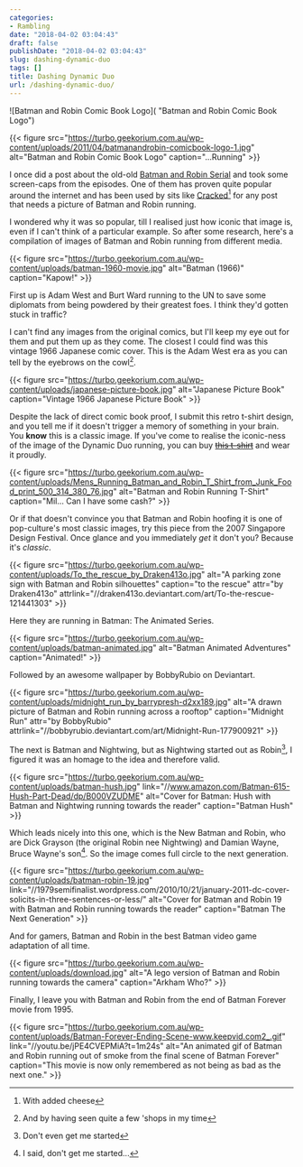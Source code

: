 ```yaml
---
categories:
- Rambling
date: "2018-04-02 03:04:43"
draft: false
publishDate: "2018-04-02 03:04:43"
slug: dashing-dynamic-duo
tags: []
title: Dashing Dynamic Duo
url: /dashing-dynamic-duo/
---
```


![Batman and Robin Comic Book Logo]( "Batman and Robin Comic Book Logo")

{{< figure src="https://turbo.geekorium.com.au/wp-content/uploads/2011/04/batmanandrobin-comicbook-logo-1.jpg" alt="Batman and Robin Comic Book Logo" caption="...Running" >}}

I once did a post about the old-old [Batman and Robin Serial](//the.geekorium.com.au/batman-as-youve-never-seen-him/) and took some screen-caps from the episodes. One of them has proven quite popular around the internet and has been used by sits like [Cracked](//www.cracked.com/article/18362_the-7-ballsiest-ways-anyone-ever-quit-their-job/)[^withcheese] for any post that needs a picture of Batman and Robin running.

I wondered why it was so popular, till I realised just how iconic that image is, even if I can't think of a particular example. So after some research, here's a compilation of images of Batman and Robin running from different media.

{{< figure src="https://turbo.geekorium.com.au/wp-content/uploads/batman-1960-movie.jpg" alt="Batman (1966)" caption="Kapow!" >}}

First up is Adam West and Burt Ward running to the UN to save some diplomats from being powdered by their greatest foes. I think they'd gotten stuck in traffic?

I can't find any images from the original comics, but I'll keep my eye out for them and put them up as they come. The closest I could find was this vintage 1966 Japanese comic cover. This is the Adam West era as you can tell by the eyebrows on the cowl[^shops].

{{< figure src="https://turbo.geekorium.com.au/wp-content/uploads/japanese-picture-book.jpg" alt="Japanese Picture Book" caption="Vintage 1966 Japanese Picture Book" >}}

Despite the lack of direct comic book proof, I submit this retro t-shirt design, and you tell me if it doesn't trigger a memory of something in your brain. You **know** this is a classic image. If you've come to realise the iconic-ness of the image of the Dynamic Duo running, you can buy [~~this t-shirt~~](//www.truffleshuffle.co.uk/store/mens-running-batman-robin-tshirt-from-junk-food-p-2859.html) and wear it proudly.

{{< figure src="https://turbo.geekorium.com.au/wp-content/uploads/Mens_Running_Batman_and_Robin_T_Shirt_from_Junk_Food_print_500_314_380_76.jpg" alt="Batman and Robin Running T-Shirt" caption="Mil... Can I have some cash?" >}}

Or if that doesn't convince you that Batman and Robin hoofing it is one of pop-culture's most classic images, try this piece from the 2007 Singapore Design Festival. Once glance and you immediately *get* it don't you? Because it's *classic*.

{{< figure src="https://turbo.geekorium.com.au/wp-content/uploads/To_the_rescue_by_Draken413o.jpg" alt="A parking zone sign with Batman and Robin silhouettes" caption="to the rescue" attr="by Draken413o" attrlink="//draken413o.deviantart.com/art/To-the-rescue-121441303" >}}

Here they are running in Batman: The Animated Series.

{{< figure src="https://turbo.geekorium.com.au/wp-content/uploads/batman-animated.jpg" alt="Batman Animated Adventures" caption="Animated!" >}}

Followed by an awesome wallpaper by BobbyRubio on Deviantart.

{{< figure src="https://turbo.geekorium.com.au/wp-content/uploads/midnight_run_by_barrypresh-d2xx189.jpg" alt="A drawn picture of Batman and Robin running across a rooftop" caption="Midnight Run" attr="by BobbyRubio" attrlink="//bobbyrubio.deviantart.com/art/Midnight-Run-177900921" >}}

The next is Batman and Nightwing, but as Nightwing started out as Robin[^dontstart], I figured it was an homage to the idea and therefore valid.

{{< figure src="https://turbo.geekorium.com.au/wp-content/uploads/batman-hush.jpg" link="//www.amazon.com/Batman-615-Hush-Part-Dead/dp/B000VZUDME" alt="Cover for Batman: Hush with Batman and Nightwing running towards the reader" caption="Batman Hush" >}}

Which leads nicely into this one, which is the New Batman and Robin, who are Dick Grayson (the original Robin nee Nightwing) and Damian Wayne, Bruce Wayne's son[^seriously]. So the image comes full circle to the next generation.

{{< figure src="https://turbo.geekorium.com.au/wp-content/uploads/batman-robin-19.jpg" link="//1979semifinalist.wordpress.com/2010/10/21/january-2011-dc-cover-solicits-in-three-sentences-or-less/" alt="Cover for Batman and Robin 19 with Batman and Robin running towards the reader" caption="Batman The Next Generation" >}}

And for gamers, Batman and Robin in the best Batman video game adaptation of all time.

{{< figure src="https://turbo.geekorium.com.au/wp-content/uploads/download.jpg" alt="A lego version of Batman and Robin running towards the camera" caption="Arkham Who?" >}}

Finally, I leave you with Batman and Robin from the end of Batman Forever movie from 1995.

{{< figure src="https://turbo.geekorium.com.au/wp-content/uploads/Batman-Forever-Ending-Scene-www.keepvid.com2_.gif" link="//youtu.be/jPE4CVEPMiA?t=1m24s" alt="An animated gif of Batman and Robin running out of smoke from the final scene of Batman Forever" caption="This movie is now only remembered as not being as bad as the next one." >}}

[^withcheese]:With added cheese
[^shops]:And by having seen quite a few 'shops in my time
[^dontstart]:Don't even get me started
[^seriously]:I said, don't get me started...